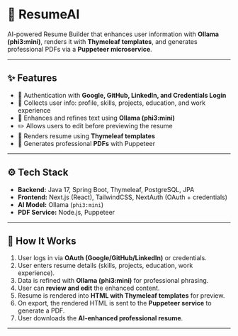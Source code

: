 # 📄 ResumeAI

AI-powered Resume Builder that enhances user information with **Ollama (phi3:mini)**, renders it with **Thymeleaf templates**, and generates professional PDFs via a **Puppeteer microservice**.

---

## ✨ Features
- 🔑 Authentication with **Google, GitHub, LinkedIn, and Credentials Login**  
- 📝 Collects user info: profile, skills, projects, education, and work experience  
- 🧠 Enhances and refines text using **Ollama (phi3:mini)**  
- ✏️ Allows users to edit before previewing the resume  
- 🎨 Renders resume using **Thymeleaf templates**  
- 📄 Generates professional **PDFs** with Puppeteer  

---

## ⚙️ Tech Stack
- **Backend:** Java 17, Spring Boot, Thymeleaf, PostgreSQL, JPA  
- **Frontend:** Next.js (React), TailwindCSS, NextAuth (OAuth + credentials)  
- **AI Model:** Ollama (`phi3:mini`)  
- **PDF Service:** Node.js, Puppeteer  

---

## 🔄 How It Works
1. User logs in via **OAuth (Google/GitHub/LinkedIn)** or credentials.  
2. User enters resume details (skills, projects, education, work experience).  
3. Data is refined with **Ollama (phi3:mini)** for professional phrasing.  
4. User can **review and edit** the enhanced content.  
5. Resume is rendered into **HTML with Thymeleaf templates** for preview.  
6. On export, the rendered HTML is sent to the **Puppeteer service** to generate a PDF.  
7. User downloads the **AI-enhanced professional resume**.  

---
